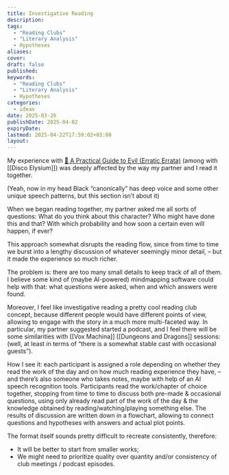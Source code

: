 ```yaml
---
title: Investigative Reading
description: 
tags:
  - "Reading Clubs"
  - "Literary Analysis"
  - Hypotheses
aliases: 
cover: 
draft: false
published: 
keywords: 
  - "Reading Clubs"
  - "Literary Analysis"
  - Hypotheses
categories:
  - ideas
date: 2025-03-26
publishDate: 2025-04-02
expiryDate: 
lastmod: 2025-04-22T17:59:02+03:00
layout: 
---
```


My experience with [📔 A Practical Guide to Evil (Erratic Errata)](https://cuprumbuddy.github.io/cuprum-garden/posts/-a-practical-guide-to-evil-erratic-errata/) (among with [[Disco Elysium]]) was deeply affected by the way my partner and I read it together.

(Yeah, now in my head Black “canonically” has deep voice and some other unique speech patterns, but this section isn’t about it)

When we began reading together, my partner asked me all sorts of questions: What do you think about this character? Who might have done this and that? With which probability and how soon a certain even will happen, if ever?

This approach somewhat disrupts the reading flow, since from time to time we burst into a lengthy discussion of whatever seemingly minor detail, – but it made the experience so much richer.

The problem is: there are too many small details to keep track of all of them. I believe some kind of (maybe AI-powered) mindmapping software could help with that: what questions were asked, when and which answers were found.

Moreover, I feel like investigative reading a pretty cool reading club concept, because different people would have different points of view, allowing to engage with the story in a much more multi-faceted way. In particular, my partner suggested started a podcast, and I feel there will be some similarities with [[Vox Machina]] [[Dungeons and Dragons]] sessions: (well, at least in terms of “there is a somewhat stable cast with occasional guests”). 

How I see it: each participant is assigned a role depending on whether they read the work of the day and on how much reading experience they have, – and there’s also someone who takes notes, maybe with help of an AI speech recognition tools. Participants read the work/chapter of choice together, stopping from time to time to discuss both pre-made & occasional questions, using only already read part of the work of the day & the knowledge obtained by reading/watching/playing something else. The results of discussion are written down in a flowchart, allowing to connect questions and hypotheses with answers and actual plot points.

The format itself sounds pretty difficult to recreate consistently, therefore:
- It will be better to start from smaller works;
- We might need to prioritize quality over quantity and/or consistency of club meetings / podcast episodes. 
